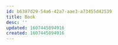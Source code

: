 ```yaml
---
id: b6387d29-54a6-42a7-aae3-a73455d42539
title: Book
desc: ''
updated: 1607445894916
created: 1607445894916
---
```


